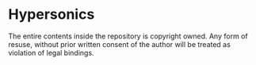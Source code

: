 # Hypersonics
The entire contents inside the repository is copyright owned.
Any form of resuse, without prior written consent of the author will be treated as violation of legal bindings.
